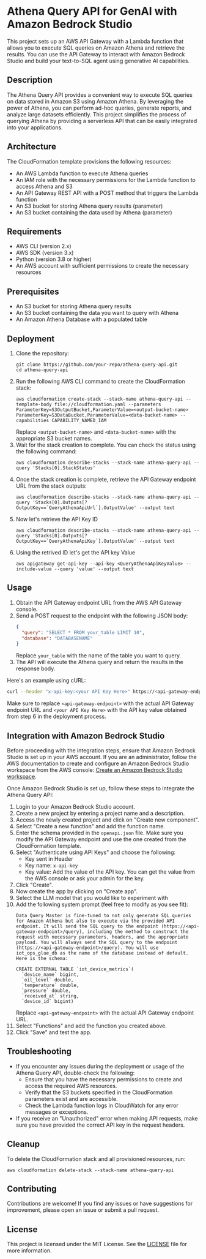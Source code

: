 # Athena Query API for GenAI with Amazon Bedrock Studio

This project sets up an AWS API Gateway with a Lambda function that allows you to execute SQL queries on Amazon Athena and retrieve the results. You can use the API Gateway to interact with Amazon Bedrock Studio and build your text-to-SQL agent using generative AI capabilities.

## Description

The Athena Query API provides a convenient way to execute SQL queries on data stored in Amazon S3 using Amazon Athena. By leveraging the power of Athena, you can perform ad-hoc queries, generate reports, and analyze large datasets efficiently. This project simplifies the process of querying Athena by providing a serverless API that can be easily integrated into your applications.

## Architecture

The CloudFormation template provisions the following resources:
- An AWS Lambda function to execute Athena queries
- An IAM role with the necessary permissions for the Lambda function to access Athena and S3
- An API Gateway REST API with a POST method that triggers the Lambda function
- An S3 bucket for storing Athena query results (parameter)
- An S3 bucket containing the data used by Athena (parameter)

## Requirements
- AWS CLI (version 2.x)
- AWS SDK (version 3.x)
- Python (version 3.8 or higher)
- An AWS account with sufficient permissions to create the necessary resources

## Prerequisites
- An S3 bucket for storing Athena query results
- An S3 bucket containing the data you want to query with Athena
- An Amazon Athena Database with a populated table

## Deployment
1. Clone the repository:
   ```
   git clone https://github.com/your-repo/athena-query-api.git
   cd athena-query-api
   ```
2. Run the following AWS CLI command to create the CloudFormation stack:
   ```
   aws cloudformation create-stack --stack-name athena-query-api --template-body file://cloudformation.yaml --parameters ParameterKey=S3OutputBucket,ParameterValue=<output-bucket-name> ParameterKey=S3DataBucket,ParameterValue=<data-bucket-name> --capabilities CAPABILITY_NAMED_IAM
   ```
   Replace `<output-bucket-name>` and `<data-bucket-name>` with the appropriate S3 bucket names.
3. Wait for the stack creation to complete. You can check the status using the following command:
   ```
   aws cloudformation describe-stacks --stack-name athena-query-api --query 'Stacks[0].StackStatus'
   ```
4. Once the stack creation is complete, retrieve the API Gateway endpoint URL from the stack outputs:
   ```
   aws cloudformation describe-stacks --stack-name athena-query-api --query 'Stacks[0].Outputs[?OutputKey==`QueryAthenaApiUrl`].OutputValue' --output text
   ```
5. Now let's retrieve the API Key ID 
   ```
   aws cloudformation describe-stacks --stack-name athena-query-api --query 'Stacks[0].Outputs[?OutputKey==`QueryAthenaApiKey`].OutputValue' --output text
   ```
6. Using the retrived ID let's get the API key Value 
   ```
   aws apigateway get-api-key --api-key <QueryAthenaApiKeyValue> --include-value --query 'value' --output text
   ```

## Usage

1. Obtain the API Gateway endpoint URL from the AWS API Gateway console.
2. Send a POST request to the endpoint with the following JSON body:
   ```json
   {
     "query": "SELECT * FROM your_table LIMIT 10",
     "database": "DATABASENAME"
   }
   ```
   Replace `your_table` with the name of the table you want to query.
3. The API will execute the Athena query and return the results in the response body.

Here's an example using cURL:
```bash
curl --header "x-api-key:<your API Key Here>" https://<api-gateway-endpoint>.execute-api.us-east-1.amazonaws.com/Prod/query --data '{"query":"SELECT MAX(temperature) AS max_temp FROM iot_device_metrics WHERE device_id = 1009","database":"iot_ops_glue_db"}'
```

Make sure to replace `<api-gateway-endpoint>` with the actual API Gateway endpoint URL and `<your API Key Here>`  with the API key value obtained from step 6 in the deployment process.

## Integration with Amazon Bedrock Studio
Before proceeding with the integration steps, ensure that Amazon Bedrock Studio is set up in your AWS account. If you are an administrator, follow the AWS documentation to create and configure an Amazon Bedrock Studio workspace from the AWS console: [Create an Amazon Bedrock Studio workspace](https://docs.aws.amazon.com/bedrock/latest/userguide/administer-create-workspace.html).

Once Amazon Bedrock Studio is set up, follow these steps to integrate the Athena Query API:
1. Login to your Amazon Bedrock Studio account.
2. Create a new project by entering a project name and a description.
3. Access the newly created project and click on "Create new component".
4. Select "Create a new function" and add the function name.
5. Enter the schema provided in the `openapi.json` file. Make sure you modify the API Gateway endpoint and use the one created from the CloudFormation template.
6. Select "Authenticate using API Keys" and choose the following:
   - Key sent in Header
   - Key name: `x-api-key`
   - Key value: Add the value of the API key. You can get the value from the AWS console or ask your admin for the key.
7. Click "Create".
8. Now create the app by clicking on "Create app".
9. Select the LLM model that you would like to experiment with 
9. Add the following system prompt (feel free to modify as you see fit):
   ```
   Data Query Master is fine-tuned to not only generate SQL queries for Amazon Athena but also to execute via the provided API endpoint. It will send the SQL query to the endpoint (https://<api-gateway-endpoint>/query), including the method to construct the request with necessary parameters, headers, and the appropriate payload. You will always send the SQL query to the endpoint (https://<api-gateway-endpoint>/query). You will use iot_ops_glue_db as the name of the database instead of default. Here is the schema:

   CREATE EXTERNAL TABLE `iot_device_metrics`(
     `device_name` bigint, 
     `oil_level` double,
     `temperature` double,
     `pressure` double,
     `received_at` string,
     `device_id` bigint)
   ```
   Replace `<api-gateway-endpoint>` with the actual API Gateway endpoint URL.
10. Select "Functions" and add the function you created above.
11. Click "Save" and test the app.

## Troubleshooting

- If you encounter any issues during the deployment or usage of the Athena Query API, double-check the following:
  - Ensure that you have the necessary permissions to create and access the required AWS resources.
  - Verify that the S3 buckets specified in the CloudFormation parameters exist and are accessible.
  - Check the Lambda function logs in CloudWatch for any error messages or exceptions.
- If you receive an "Unauthorized" error when making API requests, make sure you have provided the correct API key in the request headers.

## Cleanup

To delete the CloudFormation stack and all provisioned resources, run:
```
aws cloudformation delete-stack --stack-name athena-query-api
```

## Contributing

Contributions are welcome! If you find any issues or have suggestions for improvement, please open an issue or submit a pull request.

## License

This project is licensed under the MIT License. See the [LICENSE](LICENSE) file for more information.